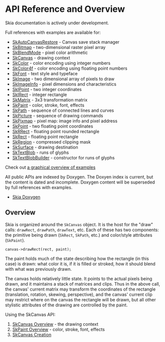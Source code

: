 API Reference and Overview
==========================

Skia documentation is actively under development.

Full references with examples are available for:

*   [SkAutoCanvasRestore](/user/api/SkAutoCanvasRestore_Reference) - Canvas save stack manager
*   [SkBitmap](/user/api/SkBitmap_Reference) - two-dimensional raster pixel array
*   [SkBlendMode](/user/api/SkBlendMode_Reference) - pixel color arithmetic
*   [SkCanvas](/user/api/SkCanvas_Reference) - drawing context
*   [SkColor](/user/api/SkColor_Reference) - color encoding using integer numbers
*   [SkColor4f](/user/api/SkColor4f_Reference) - color encoding using floating point numbers
*   [SkFont](/user/api/SkFont_Reference) - text style and typeface
*   [SkImage](/user/api/SkImage_Reference) - two dimensional array of pixels to draw
*   [SkImageInfo](/user/api/SkImageInfo_Reference) - pixel dimensions and characteristics
*   [SkIPoint](/user/api/SkIPoint_Reference) - two integer coordinates
*   [SkIRect](/user/api/SkIRect_Reference) - integer rectangle
*   [SkMatrix](/user/api/SkMatrix_Reference) - 3x3 transformation matrix
*   [SkPaint](/user/api/SkPaint_Reference) - color, stroke, font, effects
*   [SkPath](/user/api/SkPath_Reference) - sequence of connected lines and curves
*   [SkPicture](/user/api/SkPicture_Reference) - sequence of drawing commands
*   [SkPixmap](/user/api/SkPixmap_Reference) - pixel map: image info and pixel address
*   [SkPoint](/user/api/SkPoint_Reference) - two floating point coordinates
*   [SkRRect](/user/api/SkRRect_Reference) - floating point rounded rectangle
*   [SkRect](/user/api/SkRect_Reference) - floating point rectangle
*   [SkRegion](/user/api/SkRegion_Reference) - compressed clipping mask
*   [SkSurface](/user/api/SkSurface_Reference) - drawing destination
*   [SkTextBlob](/user/api/SkTextBlob_Reference) - runs of glyphs
*   [SkTextBlobBuilder](/user/api/SkTextBlobBuilder_Reference) - constructor for runs of glyphs

Check out [a graphical overview of examples](api/catalog.htm)

All public APIs are indexed by Doxygen. The Doxyen index is current, but the
content is dated and incomplete. Doxygen content will be superseded by
full references with examples.

*   [Skia Doxygen](http://skia-doc.commondatastorage.googleapis.com/doxygen/doxygen/html/index.html)

## Overview

Skia is organized around the `SkCanvas` object. It is the host for the
"draw" calls: `drawRect`, `drawPath`, `drawText`, etc. Each of these
has two components: the primitive being drawn (`SkRect`, `SkPath`, etc.)
and color/style attributes (`SkPaint`).

<!--?prettify lang=cc?-->

    canvas->drawRect(rect, paint);

The paint holds much of the state describing how the rectangle (in
this case) is drawn: what color it is, if it is filled or stroked, how
it should blend with what was previously drawn.

The canvas holds relatively little state. It points to the actual
pixels being drawn, and it maintains a stack of matrices and
clips. Thus in the above call, the canvas' current matrix may
transform the coordinates of the rectangle (translation, rotation,
skewing, perspective), and the canvas' current clip may restrict where
on the canvas the rectangle will be drawn, but all other stylistic
attributes of the drawing are controlled by the paint.

Using the SkCanvas API:

1.  [SkCanvas Overview](/user/api/skcanvas_overview) - the drawing context
2.  [SkPaint Overview](/user/api/skpaint_overview) - color, stroke, font, effects
3.  [SkCanvas Creation](/user/api/skcanvas_creation)

